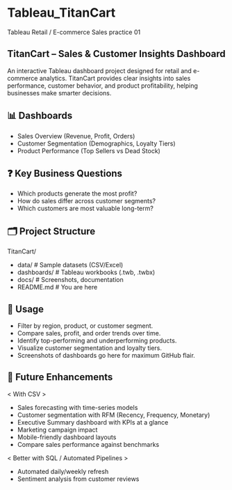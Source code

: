 # Tableau_TitanCart
Tableau Retail / E-commerce Sales practice 01


**TitanCart – Sales & Customer Insights Dashboard**
-----------------------------------------------
An interactive Tableau dashboard project designed for retail and e-commerce analytics. TitanCart provides clear insights into sales performance, customer behavior, and product profitability, helping businesses make smarter decisions.


**📊 Dashboards**
--------------
- Sales Overview (Revenue, Profit, Orders)
- Customer Segmentation (Demographics, Loyalty Tiers)
- Product Performance (Top Sellers vs Dead Stock)


**❓ Key Business Questions**
--------------------------
- Which products generate the most profit?
- How do sales differ across customer segments?
- Which customers are most valuable long-term?


**🗂 Project Structure**
---------------------
TitanCart/
- data/           # Sample datasets (CSV/Excel)
- dashboards/     # Tableau workbooks (.twb, .twbx)
- docs/           # Screenshots, documentation
- README.md       # You are here


**🚀 Usage**
---------
- Filter by region, product, or customer segment.
- Compare sales, profit, and order trends over time.
- Identify top-performing and underperforming products.
- Visualize customer segmentation and loyalty tiers.
- Screenshots of dashboards go here for maximum GitHub flair.


**🔮 Future Enhancements**
-----------------------
< With CSV >
- Sales forecasting with time-series models 
- Customer segmentation with RFM (Recency, Frequency, Monetary)
- Executive Summary dashboard with KPIs at a glance
- Marketing campaign impact
- Mobile-friendly dashboard layouts
- Compare sales performance against benchmarks

< Better with SQL / Automated Pipelines >
- Automated daily/weekly refresh 
- Sentiment analysis from customer reviews
